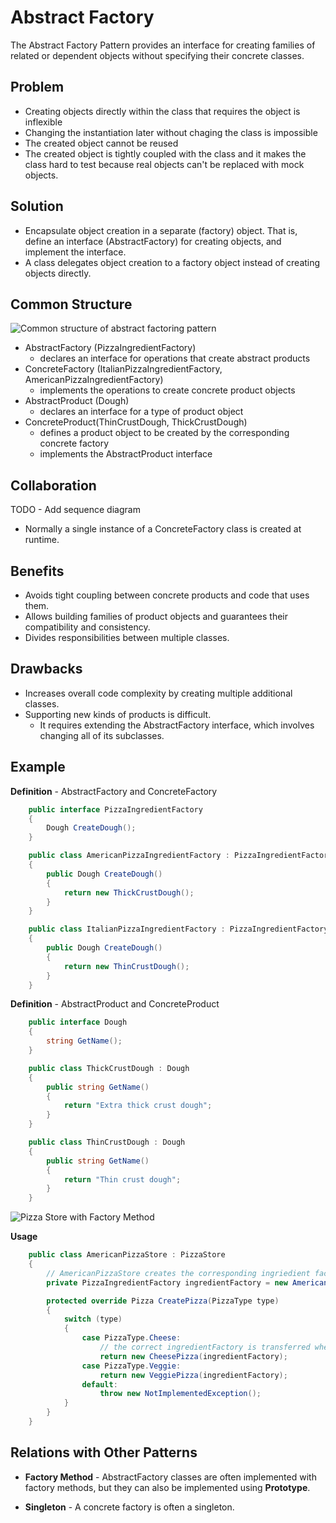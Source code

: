 ﻿# Abstract Factory

The Abstract Factory Pattern provides an interface for creating families of related or dependent objects without specifying their concrete classes.

## Problem

* Creating objects directly within the class that requires the object is inflexible
* Changing the instantiation later without chaging the class is impossible
* The created object cannot be reused
* The created object is tightly coupled with the class and it makes the class hard to test because real objects can't be replaced with mock objects.

## Solution

* Encapsulate object creation in a separate (factory) object. That is, define an interface (AbstractFactory) for creating objects, and implement the interface.
* A class delegates object creation to a factory object instead of creating objects directly.

## Common Structure

![Common structure of abstract factoring pattern](https://upload.wikimedia.org/wikipedia/commons/thumb/9/9d/Abstract_factory_UML.svg/677px-Abstract_factory_UML.svg.png)

* AbstractFactory (PizzaIngredientFactory)
  * declares an interface for operations that create abstract products
* ConcreteFactory (ItalianPizzaIngredientFactory, AmericanPizzaIngredientFactory)
  * implements the operations to create concrete product objects
* AbstractProduct  (Dough)
  * declares an interface for a type of product object
* ConcreteProduct(ThinCrustDough, ThickCrustDough)
  * defines a product object to be created by the corresponding concrete factory
  * implements the AbstractProduct interface

## Collaboration

TODO - Add sequence diagram

* Normally a single instance of a ConcreteFactory class is created at runtime.

## Benefits

* Avoids tight coupling between concrete products and code that uses them.
* Allows building families of product objects and guarantees their compatibility and consistency.
* Divides responsibilities between multiple classes.

## Drawbacks

* Increases overall code complexity by creating multiple additional classes.
* Supporting new kinds of products is difficult.
  * It requires extending the AbstractFactory interface, which involves changing all of its subclasses.

## Example

**Definition** - AbstractFactory and ConcreteFactory
```cs
    public interface PizzaIngredientFactory
    {
        Dough CreateDough();
    }

    public class AmericanPizzaIngredientFactory : PizzaIngredientFactory
    {
        public Dough CreateDough()
        {
            return new ThickCrustDough();
        }
    }

    public class ItalianPizzaIngredientFactory : PizzaIngredientFactory
    {
        public Dough CreateDough()
        {
            return new ThinCrustDough();
        }
    }
```

**Definition** - AbstractProduct and ConcreteProduct
```cs
    public interface Dough
    {
        string GetName();
    }

    public class ThickCrustDough : Dough
    {
        public string GetName()
        {
            return "Extra thick crust dough";
        }
    }

    public class ThinCrustDough : Dough
    {
        public string GetName()
        {
            return "Thin crust dough";
        }
    }
```

![Pizza Store with Factory Method](../../Diagrams/AbstractFactory.png)

**Usage**
```cs
    public class AmericanPizzaStore : PizzaStore
    {
        // AmericanPizzaStore creates the corresponding ingriedient factory.
        private PizzaIngredientFactory ingredientFactory = new AmericanPizzaIngredientFactory();

        protected override Pizza CreatePizza(PizzaType type)
        {
            switch (type)
            {
                case PizzaType.Cheese:
                    // the correct ingredientFactory is transferred when creating a pizza
                    return new CheesePizza(ingredientFactory);
                case PizzaType.Veggie:
                    return new VeggiePizza(ingredientFactory);
                default:
                    throw new NotImplementedException();
            }
        }
    }
```

## Relations with Other Patterns

* **Factory Method** - AbstractFactory classes are often implemented with factory methods, but they can also be implemented using **Prototype**.

* **Singleton** - A concrete factory is often a singleton.